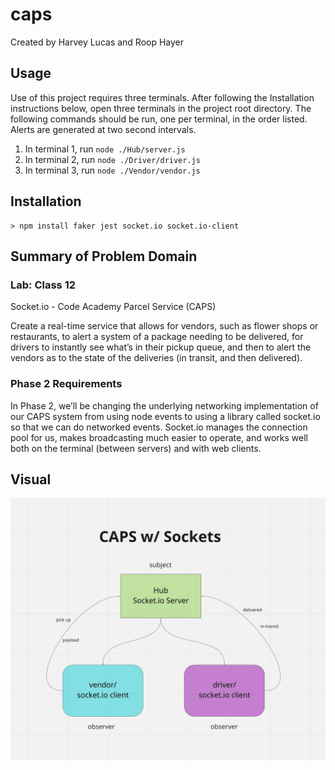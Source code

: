 # caps

Created by Harvey Lucas and Roop Hayer

## Usage

Use of this project requires three terminals. After following the Installation instructions below, open three terminals in the project root directory. The following commands should be run, one per terminal, in the order listed. Alerts are generated at two second intervals.

1. In terminal 1, run `node ./Hub/server.js`
2. In terminal 2, run `node ./Driver/driver.js`
3. In terminal 3, run `node ./Vendor/vendor.js `

## Installation

```plaintext
> npm install faker jest socket.io socket.io-client
```

## Summary of Problem Domain

### Lab: Class 12

Socket.io - Code Academy Parcel Service (CAPS)

Create a real-time service that allows for vendors, such as flower shops or restaurants, to alert a system of a package needing to be delivered, for drivers to instantly see what’s in their pickup queue, and then to alert the vendors as to the state of the deliveries (in transit, and then delivered).

### Phase 2 Requirements

In Phase 2, we’ll be changing the underlying networking implementation of our CAPS system from using node events to using a library called socket.io so that we can do networked events. Socket.io manages the connection pool for us, makes broadcasting much easier to operate, and works well both on the terminal (between servers) and with web clients.

## Visual

![caps-sockets](./public/caps-sockets.png)
